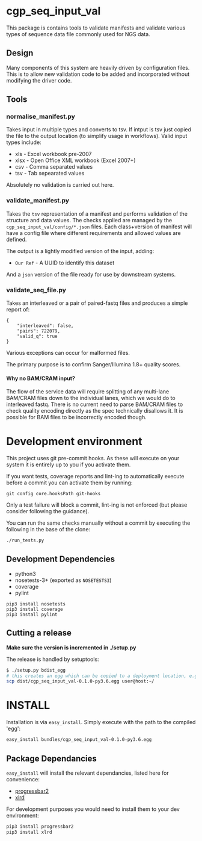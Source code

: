 # cgp_seq_input_val

This package is contains tools to validate manifests and validate various types
of sequence data file commonly used for NGS data.

## Design

Many components of this system are heavily driven by configuration files.  This
is to allow new validation code to be added and incorporated without modifying
the driver code.

## Tools

### normalise_manifest.py

Takes input in multiple types and converts to tsv.  If intput is tsv just copied
the file to the output location (to simplify usage in workflows).  Valid input types
include:

* xls - Excel workbook pre-2007
* xlsx - Open Office XML workbook (Excel 2007+)
* csv - Comma separated values
* tsv - Tab sepearated values

Absolutely no validation is carried out here.

### validate_manifest.py

Takes the `tsv` representation of a manifest and performs validation of the structure
and data values.  The checks applied are managed by the `cgp_seq_input_val/config/*.json`
files.  Each class+version of manifest will have a config file where different requirements
and allowed values are defined.

The output is a lightly modified version of the input, adding:

* `Our Ref` - A UUID to identify this dataset

And a `json` version of the file ready for use by downstream systems.

### validate_seq_file.py

Takes an interleaved or a pair of paired-fastq files and produces a simple report of:

```
{
    "interleaved": false,
    "pairs": 722079,
    "valid_q": true
}
```

Various exceptions can occur for malformed files.

The primary purpose is to confirm Sanger/Illumina 1.8+ quality scores.

#### Why no BAM/CRAM input?

The flow of the service data will require splitting of any multi-lane BAM/CRAM files
down to the individual lanes, which we would do to interleaved fastq.  There is no
current need to parse BAM/CRAM files to check quality encoding directly as the spec
technically disallows it.  It is possible for BAM files to be incorrectly encoded though.


# Development environment
This project uses git pre-commit hooks.  As these will execute on your system it is entirely up to you if you activate them.

If you want tests, coverage reports and lint-ing to automatically execute before a commit you can activate them by running:

```
git config core.hooksPath git-hooks
```

Only a test failure will block a commit, lint-ing is not enforced (but please consider following the guidance).

You can run the same checks manually without a commit by executing the following in the base of the clone:

```bash
./run_tests.py
```

## Development Dependencies

* python3
* nosetests-3+ (exported as `NOSETESTS3`)
* coverage
* pylint

```
pip3 install nosetests
pip3 install coverage
pip3 install pylint
```

## Cutting a release

__Make sure the version is incremented in ./setup.py__

The release is handled by setuptools:

```bash
$ ./setup.py bdist_egg
# this creates an egg which can be copied to a deployment location, e.g.
scp dist/cgp_seq_input_val-0.1.0-py3.6.egg user@host:~/
```

# INSTALL

Installation is via `easy_install`.  Simply execute with the path to the compiled 'egg':

```bash
easy_install bundles/cgp_seq_input_val-0.1.0-py3.6.egg
```

## Package Dependancies

`easy_install` will install the relevant dependancies, listed here for convenience:

* [progressbar2](http://progressbar-2.readthedocs.io/en/latest/)
* [xlrd](https://github.com/python-excel/xlrd)


For development purposes you would need to install them to your dev environment:

```bash
pip3 install progressbar2
pip3 install xlrd
```
